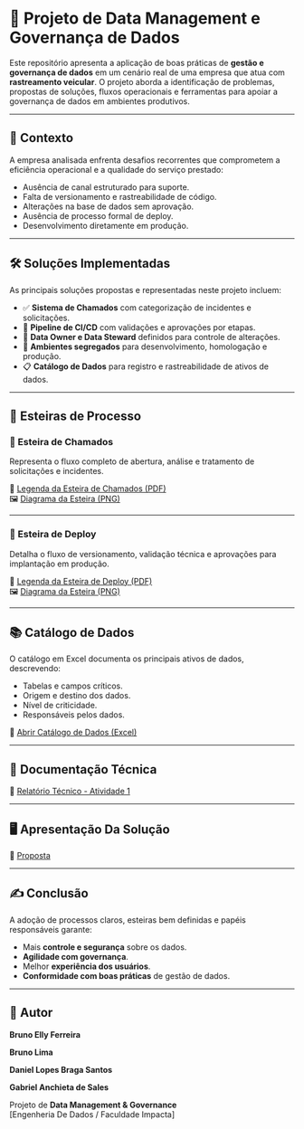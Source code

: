 # 🚚 Projeto de Data Management e Governança de Dados

Este repositório apresenta a aplicação de boas práticas de **gestão e governança de dados** em um cenário real de uma empresa que atua com **rastreamento veicular**. O projeto aborda a identificação de problemas, propostas de soluções, fluxos operacionais e ferramentas para apoiar a governança de dados em ambientes produtivos.

---

## 📌 Contexto

A empresa analisada enfrenta desafios recorrentes que comprometem a eficiência operacional e a qualidade do serviço prestado:

- Ausência de canal estruturado para suporte.
- Falta de versionamento e rastreabilidade de código.
- Alterações na base de dados sem aprovação.
- Ausência de processo formal de deploy.
- Desenvolvimento diretamente em produção.

---

## 🛠️ Soluções Implementadas

As principais soluções propostas e representadas neste projeto incluem:

- ✅ **Sistema de Chamados** com categorização de incidentes e solicitações.
- 🔄 **Pipeline de CI/CD** com validações e aprovações por etapas.
- 👤 **Data Owner e Data Steward** definidos para controle de alterações.
- 🧪 **Ambientes segregados** para desenvolvimento, homologação e produção.
- 📋 **Catálogo de Dados** para registro e rastreabilidade de ativos de dados.

---

## 🔀 Esteiras de Processo

### 🔧 Esteira de Chamados

Representa o fluxo completo de abertura, análise e tratamento de solicitações e incidentes.

📄 [Legenda da Esteira de Chamados (PDF)](./Esteira%20de%20Chamados/Esteira%20de%20Chamados.pdf)  
🖼️ [Diagrama da Esteira (PNG)](./Esteira%20de%20Chamados/Esteira%20de%20Chamados.png)

---

### 🚀 Esteira de Deploy

Detalha o fluxo de versionamento, validação técnica e aprovações para implantação em produção.

📄 [Legenda da Esteira de Deploy (PDF)](./Esteira%20de%20Deploy/Esteira%20de%20Deploy.pdf)  
🖼️ [Diagrama da Esteira (PNG)](./Esteira%20de%20Deploy/Esteira%20de%20Deploy.png)

---

## 📚 Catálogo de Dados

O catálogo em Excel documenta os principais ativos de dados, descrevendo:

- Tabelas e campos críticos.
- Origem e destino dos dados.
- Nível de criticidade.
- Responsáveis pelos dados.

📁 [Abrir Catálogo de Dados (Excel)](./Catálogo.xlsx)

---

## 📎 Documentação Técnica

📄 [Relatório Técnico - Atividade 1](./Atividade%201.docx)

---

## 🖥️ Apresentação Da Solução

📄 [Proposta](./Data%20Management%20and%20Governance.pptx)

---

## ✍️ Conclusão

A adoção de processos claros, esteiras bem definidas e papéis responsáveis garante:

- Mais **controle e segurança** sobre os dados.
- **Agilidade com governança**.
- Melhor **experiência dos usuários**.
- **Conformidade com boas práticas** de gestão de dados.

---

## 👤 Autor

**Bruno Elly Ferreira**

**Bruno Lima**

**Daniel Lopes Braga Santos**

**Gabriel Anchieta de Sales** 

Projeto de **Data Management & Governance**  
[Engenheria De Dados / Faculdade Impacta]  

